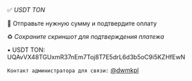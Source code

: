 ✅ *USDT TON*

💸 Отправьте нужную сумму и подтвердите оплату

♻️ *Сохраните скриншот для подтверждения платежа*

▪️ USDT TON: UQAvVX48TGUxmR37nEm7Toj8T7E5drL6d3b5oC9i5KZHfEwN

`Контакт администратора для связи:` [@dwmkpl](https://t.me/dwmkpl)